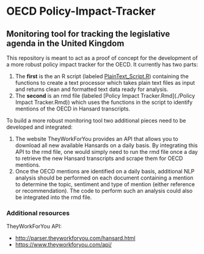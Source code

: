 # OECD Policy-Impact-Tracker
## Monitoring tool for tracking the legislative agenda in the United Kingdom
This repository is meant to act as a proof of concept for the development of a more robust policy impact tracker for the OECD. It currently has two parts:
1. The **first** is the an R script (labeled [PlainText_Script.R](./PlainText_Script.R)) containing the functions to create a text processor which takes plain text files as input and returns clean and formatted text data ready for analysis.
2. The **second** is an rmd file (labeled [Policy Impact Tracker.Rmd](./Policy Impact Tracker.Rmd)) which uses the functions in the script to identify mentions of the OECD in Hansard transcripts.

To build a more robust monitoring tool two additional pieces need to be developed and integrated:
1. The website TheyWorkForYou provides an API that allows you to download all new available Hansards on a daily basis. By integrating this API to the rmd file, one would simply need to run the rmd file once a day to retrieve the new Hansard transcripts and scrape them for OECD mentions.
2. Once the OECD mentions are identified on a daily basis, additional NLP analysis should be performed on each document containing a mention to determine the topic, sentiment and type of mention (either reference or recommendation). The code to perform such an analysis could also be integrated into the rmd file.

### Additional resources
TheyWorkForYou API: 
* http://parser.theyworkforyou.com/hansard.html 
* https://www.theyworkforyou.com/api/ 

